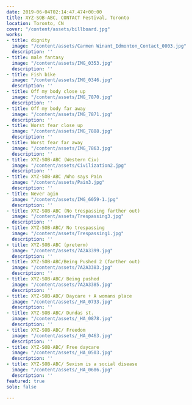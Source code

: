 ```yaml
---
date: 2019-06-04T02:14:47.474+00:00
title: XYZ-SOB-ABC, CONTACT Festival, Toronto
location: Toronto, CN
cover: "/content/assets/billboard.jpg"
works:
- title: dignity
  image: "/content/assets/Carmen Winant_Edmonton_Contact_0003.jpg"
  description: ''
- title: male fantasy
  image: "/content/assets/IMG_0353.jpg"
  description: ''
- title: Fish bike
  image: "/content/assets/IMG_0346.jpg"
  description: ''
- title: Off my body close up
  image: "/content/assets/IMG_7870.jpg"
  description: ''
- title: Off my body far away
  image: "/content/assets/IMG_7871.jpg"
  description: ''
- title: Worst fear close up
  image: "/content/assets/IMG_7888.jpg"
  description: ''
- title: Worst fear far away
  image: "/content/assets/IMG_7863.jpg"
  description: ''
- title: XYZ-SOB-ABC (Western Civ)
  image: "/content/assets/Civilization2.jpg"
  description: ''
- title: XYZ-SOB-ABC /Who says Pain
  image: "/content/assets/Pain3.jpg"
  description: ''
- title: Never agin
  image: "/content/assets/IMG_6059-1.jpg"
  description: ''
- title: XYZ-SOB-ABC (No trespassing farther out)
  image: "/content/assets/Trespassing3.jpg"
  description: ''
- title: XYZ-SOB-ABC/ No trespassing
  image: "/content/assets/Trespassing1.jpg"
  description: ''
- title: XYZ-SOB-ABC (preterm)
  image: "/content/assets/7A2A3399.jpg"
  description: ''
- title: XYZ-SOB-ABC/Being Pushed 2 (farther out)
  image: "/content/assets/7A2A3383.jpg"
  description: ''
- title: XYZ-SOB-ABC/ Being pushed
  image: "/content/assets/7A2A3385.jpg"
  description: ''
- title: XYZ-SOB-ABC/ Daycare + A womans place
  image: "/content/assets/_HA_0733.jpg"
  description: ''
- title: XYZ-SOB-ABC/ Dundas st.
  image: "/content/assets/_HA_0878.jpg"
  description: ''
- title: XYZ-SOB-ABC/ Freedom
  image: "/content/assets/_HA_0463.jpg"
  description: ''
- title: XYZ-SOB-ABC/ Free daycare
  image: "/content/assets/_HA_0503.jpg"
  description: ''
- title: XYZ-SOB-ABC/ Sexism is a social disease
  image: "/content/assets/_HA_0686.jpg"
  description: ''
featured: true
solo: false

---
```


